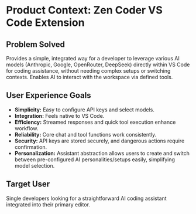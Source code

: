 # Product Context: Zen Coder VS Code Extension

## Problem Solved
Provides a simple, integrated way for a developer to leverage various AI models (Anthropic, Google, OpenRouter, DeepSeek) directly within VS Code for coding assistance, without needing complex setups or switching contexts. Enables AI to interact with the workspace via defined tools.

## User Experience Goals
- **Simplicity:** Easy to configure API keys and select models.
- **Integration:** Feels native to VS Code.
- **Efficiency:** Streamed responses and quick tool execution enhance workflow.
- **Reliability:** Core chat and tool functions work consistently.
- **Security:** API keys are stored securely, and dangerous actions require confirmation.
- **Personalization:** Assistant abstraction allows users to create and switch between pre-configured AI personalities/setups easily, simplifying model selection.

## Target User
Single developers looking for a straightforward AI coding assistant integrated into their primary editor.